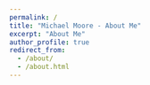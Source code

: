 ```yaml
---
permalink: /
title: "Michael Moore - About Me"
excerpt: "About Me"
author_profile: true
redirect_from:
  - /about/
  - /about.html
---
```

